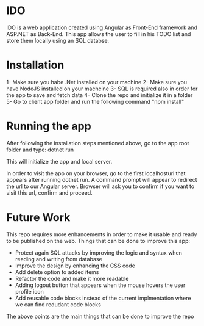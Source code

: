 # IDO
IDO is a web application created using Angular as Front-End framework and ASP.NET as Back-End.
This app allows the user to fill in his TODO list and store them locally using an SQL databse.

# Installation
1- Make sure you habe .Net installed on your machine
2- Make sure you have NodeJS installed on your machcine
3- SQL is required also in order for the app to save and fetch data
4- Clone the repo and initialize it in a folder
5- Go to client app folder and run the following command "npm install"

# Running the app
After following the installation steps mentioned above, go to the app root folder and type: dotnet run

This will initialize the app and local server.

In order to visit the app on your browser, go to the first localhosturl that appears after running dotnet run.
A command prompt will appear to redirect the url to our Angular server.
Browser will ask you to confirm if you want to visit this url, confirm and proceed.

# Future Work
This repo requires more enhancements in order to make it usable and ready to be published on the web.
Things that can be done to improve this app:
* Protect again SQL attacks by improving the logic and syntax when reading and writing from database
* Improve the design by enhancing the CSS code
* Add delete option to added items
* Refactor the code and make it more readable
* Adding logout button that appears when the mouse hovers the user profile icon
* Add reusable code blocks instead of the current implmentation where we can find redudant code blocks

The above points are the main things that can be done to improve the repo
